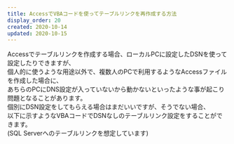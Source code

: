 ```yaml
---
title: AccessでVBAコードを使ってテーブルリンクを再作成する方法
display_order: 20
created: 2020-10-14
updated: 2020-10-15
---
```

Accessでテーブルリンクを作成する場合、ローカルPCに設定したDSNを使って設定したりできますが、  
個人的に使うような用途以外で、複数人のPCで利用するようなAccessファイルを作成した場合に、  
あちらのPCにDNS設定が入っていないから動かないといったような事が起こり問題となることがあります。  
個別にDSN設定をしてもらえる場合はまだいいですが、そうでない場合、  
以下に示すようなVBAコードでDSNなしのテーブルリンク設定をすることができます。  
(SQL Serverへのテーブルリンクを想定しています)